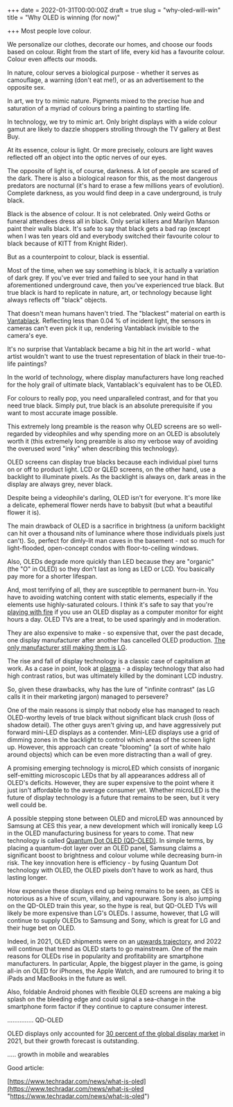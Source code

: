 +++
date = 2022-01-31T00:00:00Z
draft = true
slug = "why-oled-will-win"
title = "Why OLED is winning (for now)"

+++
Most people love colour.

We personalize our clothes, decorate our homes, and choose our foods based on colour. Right from the start of life, every kid has a favourite colour. Colour even affects our moods.

In nature, colour serves a biological purpose - whether it serves as camouflage, a warning (don't eat me!), or as an advertisement to the opposite sex.

In art, we try to mimic nature. Pigments mixed to the precise hue and saturation of a myriad of colours bring a painting to startling life.

In technology, we try to mimic art. Only bright displays with a wide colour gamut are likely to dazzle shoppers strolling through the TV gallery at Best Buy.

At its essence, colour is light. Or more precisely, colours are light waves reflected off an object into the optic nerves of our eyes.

The opposite of light is, of course, darkness. A lot of people are scared of the dark. There is also a biological reason for this, as the most dangerous predators are nocturnal (it's hard to erase a few millions years of evolution). Complete darkness, as you would find deep in a cave underground, is truly black.

Black is the absence of colour. It is not celebrated. Only weird Goths or funeral attendees dress all in black. Only serial killers and Marilyn Manson paint their walls black. It's safe to say that black gets a bad rap (except when I was ten years old and everybody switched their favourite colour to black because of KITT from Knight Rider).

But as a counterpoint to colour, black is essential.

<!--more-->

Most of the time, when we say something is black, it is actually a variation of dark grey. If you've ever tried and failed to see your hand in that aforementioned underground cave, then you've experienced true black. But true black is hard to replicate in nature, art, or technology because light always reflects off "black" objects.

That doesn't mean humans haven't tried. The "blackest" material on earth is [Vantablack](https://magazine.artland.com/in-search-of-the-blackest-black/). Reflecting less than 0.04 % of incident light, the sensors in cameras can't even pick it up, rendering Vantablack invisible to the camera's eye.

It's no surprise that Vantablack became a big hit in the art world - what artist wouldn't want to use the truest representation of black in their true-to-life paintings?

In the world of technology, where display manufacturers have long reached for the holy grail of ultimate black, Vantablack's equivalent has to be OLED.

For colours to really pop, you need unparalleled contrast, and for that you need true black. Simply put, true black is an absolute prerequisite if you want to most accurate image possible.

This extremely long preamble is the reason why OLED screens are so well-regarded by videophiles and why spending more on an OLED is absolutely worth it (this extremely long preamble is also my verbose way of avoiding the overused word "inky" when describing this technology).

OLED screens can display true blacks because each individual pixel turns on or off to product light. LCD or QLED screens, on the other hand, use a backlight to illuminate pixels. As the backlight is always on, dark areas in the display are always grey, never black.

Despite being a videophile's darling, OLED isn't for everyone. It's more like a delicate, ephemeral flower nerds have to babysit (but what a beautiful flower it is).

The main drawback of OLED is a sacrifice in brightness (a uniform backlight can hit over a thousand nits of luminance where those individuals pixels just can't). So, perfect for dimly-lit man caves in the basement - not so much for light-flooded, open-concept condos with floor-to-ceiling windows.

Also, OLEDs degrade more quickly than LED because they are "organic" (the "O" in OLED) so they don't last as long as LED or LCD. You basically pay more for a shorter lifespan.

And, most terrifying of all, they are susceptible to permanent burn-in. You have to avoiding watching content with static elements, especially if the elements use highly-saturated colours. I think it's safe to say that you're [playing with fire](https://youtu.be/hWrFEU_605g) if you use an OLED display as a computer monitor for eight hours a day. OLED TVs are a treat, to be used sparingly and in moderation.

They are also expensive to make - so expensive that, over the past decade, one display manufacturer after another has cancelled OLED production. [The only manufacturer still making them is LG](https://www.lg.com/uk/lg-magazine/brand-story/the-history-of-the-oled-tv).

The rise and fall of display technology is a classic case of capitalism at work. As a case in point, look at [plasma](https://www.techradar.com/news/plasma-tv) - a display technology that also had high contrast ratios, but was ultimately killed by the dominant LCD industry.

So, given these drawbacks, why has the lure of "infinite contrast" (as LG calls it in their marketing jargon) managed to persevere?

One of the main reasons is simply that nobody else has managed to reach OLED-worthy levels of true black without significant black crush (loss of shadow detail). The other guys aren't giving up, and have aggressively put forward mini-LED displays as a contender. Mini-LED displays use a grid of dimming zones in the backlight to control which areas of the screen light up. However, this approach can create "blooming" (a sort of white halo around objects) which can be even more distracting than a wall of grey.

A promising emerging technology is microLED which consists of inorganic self-emitting microscopic LEDs that by all appearances address all of OLED's deficits. However, they are super expensive to the point where it just isn't affordable to the average consumer yet. Whether microLED is the future of display technology is a future that remains to be seen, but it very well could be.

A possible stepping stone between OLED and microLED was announced by Samsung at CES this year, a new development which will ironically keep LG in the OLED manufacturing business for years to come. That new technology is called [Quantum Dot OLED (QD-OLED)](https://www.digitaltrends.com/home-theater/qd-oled-hybrid-display-technology-fully-explained/). In simple terms, by placing a quantum-dot layer over an OLED panel, Samsung claims a significant boost to brightness and colour volume while decreasing burn-in risk. The key innovation here is efficiency - by fusing Quantum Dot technology with OLED, the OLED pixels don't have to work as hard, thus lasting longer.

How expensive these displays end up being remains to be seen, as CES is notorious as a hive of scum, villainy, and vapourware. Sony is also jumping on the QD-OLED train this year, so the hype is real, but QD-OLED TVs will likely be more expensive than LG's OLEDs. I assume, however, that LG will continue to supply OLEDs to Samsung and Sony, which is great for LG and their huge bet on OLED.

Indeed, in 2021, OLED shipments were on an [upwards trajectory](https://www.oled-a.org/2021-oled-panel-yy-shipments-and-revenue-up-47-and-273-respectively_070421.html), and 2022 will continue that trend as OLED starts to go mainstream. One of the main reasons for OLEDs rise in popularity and profitability are smartphone manufacturers. In particular, Apple, the biggest player in the game, is going all-in on OLED for iPhones, the Apple Watch, and are rumoured to bring it to iPads and MacBooks in the future as well.

Also, foldable Android phones with flexible OLED screens are making a big splash on the bleeding edge and could signal a sea-change in the smartphone form factor if they continue to capture consumer interest.

............... QD-OLED

OLED displays only accounted for [30 percent of the global display market](https://www.oled-a.org/2021-oled-panel-yy-shipments-and-revenue-up-47-and-273-respectively_070421.html) in 2021, but their growth forecast is outstanding.

..... growth in mobile and wearables

Good article:

[https://www.techradar.com/news/what-is-oled](https://www.techradar.com/news/what-is-oled "https://www.techradar.com/news/what-is-oled")